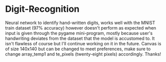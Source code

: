 # Digit-Recognition
Neural network to identify hand-written digits, works well with the MNIST train dataset (97% accuracy) however doesn't perform as expected when input is given through the pygame mini-program, mostly because user's handwriting deviates from the dataset that the model is accustomed to. 
It isn't flawless of course but I'll continue working on it in the future. 
Canvas is of size 140x140 but can be changed to meet preferences, make sure to change array_temp1 and te_pixels (twenty-eight pixels) accordingly. Thanks!
